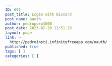 ```yaml
---
ID: 691
post_title: Login with Discord
post_name: oauth
author: pedroporo1000
post_date: 2023-02-20 11:51:28
layout: page
link: >
  http://pedroinsti.infinityfreeapp.com/oauth/
published: true
tags: [ ]
categories: [ ]
---
```

